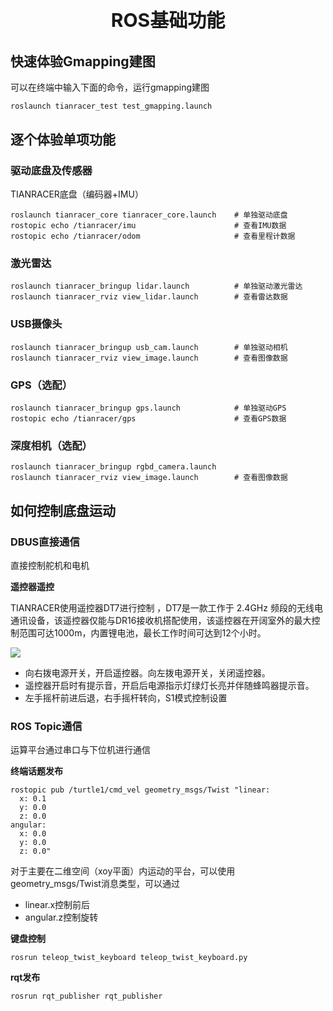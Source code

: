 <p style="font-size:30px ; font-weight:bolder; text-align:center">ROS基础功能</p>

## 快速体验Gmapping建图
可以在终端中输入下面的命令，运行gmapping建图

```shell
roslaunch tianracer_test test_gmapping.launch 
```

## 逐个体验单项功能

### 驱动底盘及传感器

TIANRACER底盘（编码器+IMU）
```shell
roslaunch tianracer_core tianracer_core.launch    # 单独驱动底盘
rostopic echo /tianracer/imu                      # 查看IMU数据
rostopic echo /tianracer/odom                     # 查看里程计数据
```

### 激光雷达
```shell
roslaunch tianracer_bringup lidar.launch          # 单独驱动激光雷达
roslaunch tianracer_rviz view_lidar.launch        # 查看雷达数据
```

### USB摄像头
```shell
roslaunch tianracer_bringup usb_cam.launch        # 单独驱动相机
roslaunch tianracer_rviz view_image.launch        # 查看图像数据
```

### GPS（选配）
```shell
roslaunch tianracer_bringup gps.launch            # 单独驱动GPS
rostopic echo /tianracer/gps                      # 查看GPS数据
```

### 深度相机（选配）
```shell
roslaunch tianracer_bringup rgbd_camera.launch      
roslaunch tianracer_rviz view_image.launch        # 查看图像数据
```

## 如何控制底盘运动

### DBUS直接通信

直接控制舵机和电机

**遥控器遥控**

TIANRACER使用遥控器DT7进行控制 ，DT7是一款工作于 2.4GHz 频段的无线电通讯设备，该遥控器仅能与DR16接收机搭配使用，该遥控器在开阔室外的最大控制范围可达1000m，内置锂电池，最长工作时间可达到12个小时。

![](https://tianbot-pic.oss-cn-beijing.aliyuncs.com/tianbot/202112211514356.jpg)

- 向右拨电源开关，开启遥控器。向左拨电源开关，关闭遥控器。
- 遥控器开启时有提示音，开启后电源指示灯绿灯长亮并伴随蜂鸣器提示音。
- 左手摇杆前进后退，右手摇杆转向，S1模式控制设置

### ROS Topic通信

运算平台通过串口与下位机进行通信

**终端话题发布**

```shell
rostopic pub /turtle1/cmd_vel geometry_msgs/Twist "linear:
  x: 0.1
  y: 0.0
  z: 0.0
angular:
  x: 0.0
  y: 0.0
  z: 0.0" 
```

对于主要在二维空间（xoy平面）内运动的平台，可以使用geometry_msgs/Twist消息类型，可以通过
- linear.x控制前后
- angular.z控制旋转

**键盘控制**
```shell
rosrun teleop_twist_keyboard teleop_twist_keyboard.py

```

**rqt发布**

```shell
rosrun rqt_publisher rqt_publisher 
```